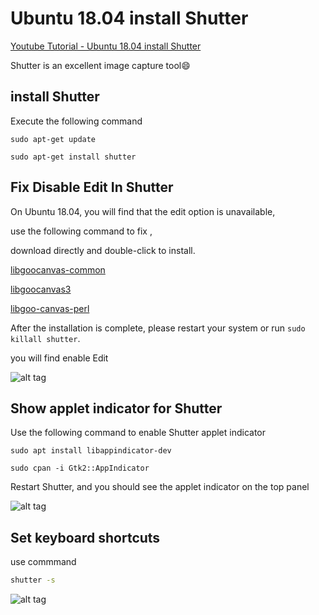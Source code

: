 # Ubuntu 18.04 install Shutter

[Youtube Tutorial - Ubuntu 18.04 install Shutter](https://youtu.be/sDengQSUbxs)

Shutter is an excellent image capture tool:smile:

## install Shutter

Execute the following command

```shell
sudo apt-get update

sudo apt-get install shutter
```

## Fix Disable Edit In Shutter

On Ubuntu 18.04, you will find that the edit option is unavailable,

use the following command to fix ,

download directly and double-click to install.

[libgoocanvas-common](https://launchpad.net/ubuntu/+archive/primary/+files/libgoocanvas-common_1.0.0-1_all.deb)

[libgoocanvas3](https://launchpad.net/ubuntu/+archive/primary/+files/libgoocanvas3_1.0.0-1_amd64.deb)

[libgoo-canvas-perl](https://launchpad.net/ubuntu/+archive/primary/+files/libgoo-canvas-perl_0.06-2ubuntu3_amd64.deb)


After the installation is complete, please restart your system or run `sudo killall shutter`.

you will find enable Edit

![alt tag](https://i.imgur.com/TYR8NnX.png)

## Show applet indicator for Shutter

Use the following command to enable Shutter applet indicator

```shell
sudo apt install libappindicator-dev
```

```shell
sudo cpan -i Gtk2::AppIndicator
```

Restart Shutter, and you should see the applet indicator on the top panel

![alt tag](https://i.imgur.com/aZPScXK.png)

## Set keyboard shortcuts

use commmand

```cmd
shutter -s
```

![alt tag](https://i.imgur.com/IDKq9xQ.png)
